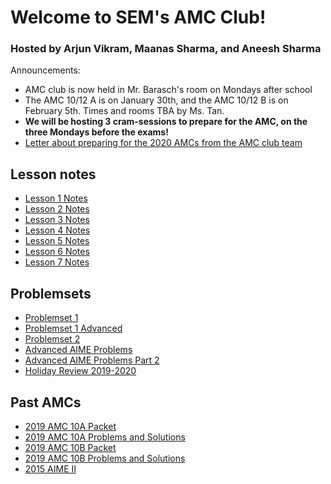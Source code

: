 # Welcome to SEM's AMC Club!

### Hosted by Arjun Vikram, Maanas Sharma, and Aneesh Sharma



Announcements:

- AMC club is now held in Mr. Barasch's room on Mondays after school
- The AMC 10/12 A is on January 30th, and the AMC 10/12 B is on February 5th. Times and rooms TBA by Ms. Tan.
- **We will be hosting 3 cram-sessions to prepare for the AMC, on the three Mondays before the exams!**
- [Letter about preparing for the 2020 AMCs from the AMC club team](2020AMCLetter.pdf)


## Lesson notes

- [Lesson 1 Notes](Week1.pdf)
- [Lesson 2 Notes](Week2.pdf)
- [Lesson 3 Notes](Week3.pdf)
- [Lesson 4 Notes](Week4.pdf)
- [Lesson 5 Notes](Week5.pdf)
- [Lesson 6 Notes](Week6.pdf)
- [Lesson 7 Notes](Week7.pdf)

## Problemsets
- [Problemset 1](Problemset1.pdf)
- [Problemset 1 Advanced](Problemset1Advanced.pdf)
- [Problemset 2](Problemset2.pdf)
- [Advanced AIME Problems](Week2Advanced.pdf)
- [Advanced AIME Problems Part 2](AdvancedAIMEProblemsPart2.pdf)
- [Holiday Review 2019-2020](Holiday-Review-2019-2020.pdf)

## Past AMCs
- [2019 AMC 10A Packet](2019-10A.pdf)
- [2019 AMC 10A Problems and Solutions](https://artofproblemsolving.com/wiki/index.php/2019_AMC_10A_Problems)
- [2019 AMC 10B Packet](2019-10B.pdf)
- [2019 AMC 10B Problems and Solutions](https://artofproblemsolving.com/wiki/index.php/2019_AMC_10B_Problems)
- [2015 AIME II](2015-AIME-2.pdf)

